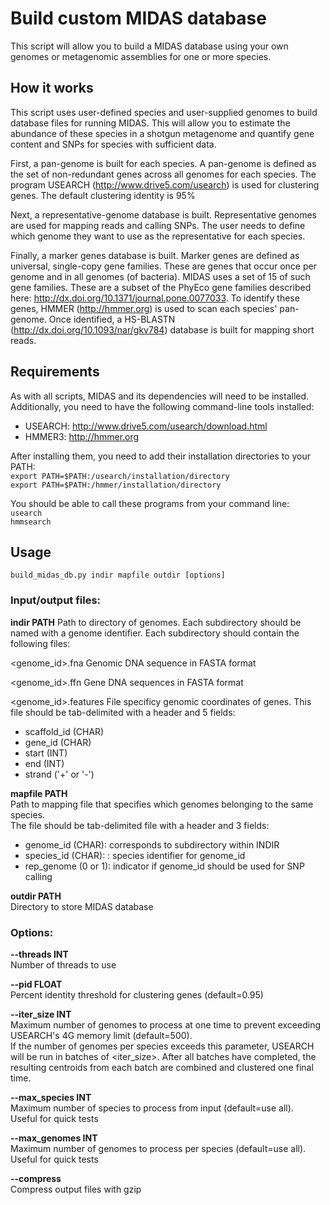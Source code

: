 # Build custom MIDAS database

This script will allow you to build a MIDAS database using your own genomes or metagenomic assemblies for one or more species. 

## How it works

This script uses user-defined species and user-supplied genomes to build database files for running MIDAS. This will allow you to estimate the abundance of these species in a shotgun metagenome and quantify gene content and SNPs for species with sufficient data.

First, a pan-genome is built for each species. A pan-genome is defined as the set of non-redundant genes across all genomes for each species. The program USEARCH (http://www.drive5.com/usearch) is used for clustering genes. The default clustering identity is 95%

Next, a representative-genome database is built. Representative genomes are used for mapping reads and calling SNPs. The user needs to define which genome they want to use as the representative for each species. 

Finally, a marker genes database is built. Marker genes are defined as universal, single-copy gene families. These are genes that occur once per genome and in all genomes (of bacteria). MIDAS uses a set of 15 of such gene families. These are a subset of the PhyEco gene families described here: http://dx.doi.org/10.1371/journal.pone.0077033. To identify these genes, HMMER (http://hmmer.org) is used to scan each species' pan-genome. Once identified, a HS-BLASTN (http://dx.doi.org/10.1093/nar/gkv784) database is built for mapping short reads.

## Requirements
As with all scripts, MIDAS and its dependencies will need to be installed.  
Additionally, you need to have the following command-line tools installed:

* USEARCH: http://www.drive5.com/usearch/download.html
* HMMER3: http://hmmer.org

After installing them, you need to add their installation directories to your PATH:  
`export PATH=$PATH:/usearch/installation/directory`  
`export PATH=$PATH:/hmmer/installation/directory`

You should be able to call these programs from your command line:  
`usearch`  
`hmmsearch`

## Usage

`build_midas_db.py indir mapfile outdir [options]`

### Input/output files:

<b>indir PATH</b>
Path to directory of genomes. Each subdirectory should be named with a genome identifier. Each subdirectory should contain the following files:
	
\<genome_id>.fna
Genomic DNA sequence in FASTA format    

\<genome_id>.ffn
Gene DNA sequences in FASTA format 
 
\<genome_id>.features
File specificy genomic coordinates of genes.
This file should be tab-delimited with a header and 5 fields:  

* scaffold_id (CHAR)
* gene_id (CHAR)
* start (INT)
* end (INT)
* strand ('+' or '-')	 
	
<b>mapfile PATH</b>  
Path to mapping file that specifies which genomes belonging to the same species.  
The file should be tab-delimited file with a header and 3 fields:  

* genome_id (CHAR): corresponds to subdirectory within INDIR 
* species_id (CHAR): : species identifier for genome_id
* rep_genome (0 or 1): indicator if genome_id should be used for SNP calling

<b>outdir PATH</b>  
Directory to store MIDAS database

### Options:

<b>--threads INT</b>  
Number of threads to use

<b>--pid FLOAT</b>  
Percent identity threshold for clustering genes (default=0.95)

<b>--iter_size INT</b>  
Maximum number of genomes to process at one time to prevent exceeding USEARCH's 4G memory limit (default=500).  
If the number of genomes per species exceeds this parameter, USEARCH will be run in batches of <iter_size>. After all batches have completed, the resulting centroids from each batch are combined and clustered one final time.

<b>--max_species INT</b>  
Maximum number of species to process from input (default=use all).  
Useful for quick tests

<b>--max_genomes INT</b>  
Maximum number of genomes to process per species (default=use all).  
Useful for quick tests

<b>--compress</b>              
Compress output files with gzip
